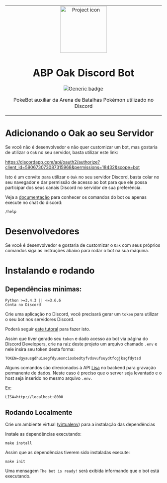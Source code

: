 <table align="center"><tr><td align="center" width="9999">

<img src="https://encrypted-tbn0.gstatic.com/images?q=tbn:ANd9GcRejczcPLNHPb4_UAPOEj9jpi3irx7o35Wkk11DQXpOKVI39ENPIg" align="center" width="150" alt="Project icon">

# ABP Oak Discord Bot

[![Generic badge](https://img.shields.io/badge/docs-blue.svg)](https://github.com/brunolcarli/Oak-Discord-Bot/wiki)

PokeBot auxiliar da Arena de Batalhas Pokémon utilizado no Discord

</td></tr></table>

# Adicionando o Oak ao seu Servidor

Se você não é desenvolvedor e não quer customizar um bot, mas gostaria de utilizar
o `Oak` no seu servidor, basta utilizar este link:

https://discordapp.com/api/oauth2/authorize?client_id=590673073087315968&permissions=18432&scope=bot

Isto é um convite para utilizar o `Oak` no seu servidor Discord, basta colar no seu navegador e dar permissão de acesso ao bot para que ele possa participar dos seus canais Discord no servidor de sua preferência.

Veja a [documentação](https://github.com/brunolcarli/Oak-Discord-Bot/wiki) para conhecer os comandos do bot ou apenas execute no chat do discord:

```
/help
```


# Desenvolvedores

Se você é desenvolvedor e gostaria de customizar o `Oak` com seus próprios
comandos siga as instruções abaixo para rodar o bot na sua máquina.

# Instalando e rodando

## Dependências mínimas:

```
Python >=3.4.3 || <=3.6.6
Conta no Discord
```

Crie uma aplicação no Discord, você precisará gerar um `token` para utilizar o seu bot nos servidores Discord.

Poderá seguir [este tutoral](https://medium.com/@moomooptas/how-to-make-a-simple-discord-bot-in-python-40ed991468b4) para fazer isto.

Assim que tiver gerado seu `token` e dado acesso ao bot via página do Discord Developers, crie na raiz deste projeto um arquivo chamado `.env` e nele insira seu token desta forma:


```
TOKEN=dgyausgdhuisegfdyuesnciosbedtyfvdsvufsuydtfcgjksgfdytsd
```

Alguns comandos são direcionados à API [Lisa](https://github.com/brunolcarli/Lisa) no backend para gravação permanente de dados.
Neste caso é preciso que o server seja levantado e o host seja inserido no mesmo arquivo `.env`.

Ex:

```
LISA=http://localhost:8000
```


## Rodando Localmente

Crie um ambiente virtual ([virtualenv](https://docs.python-guide.org/dev/virtualenvs/)) para a instalação das dependências


Instale as dependências executando:

```
make install
```

Assim que as dependências tiverem sido instaladas execute:

```
make init
```

Uma mensagem `The bot is ready!` será exibida informando que o bot está executando.
